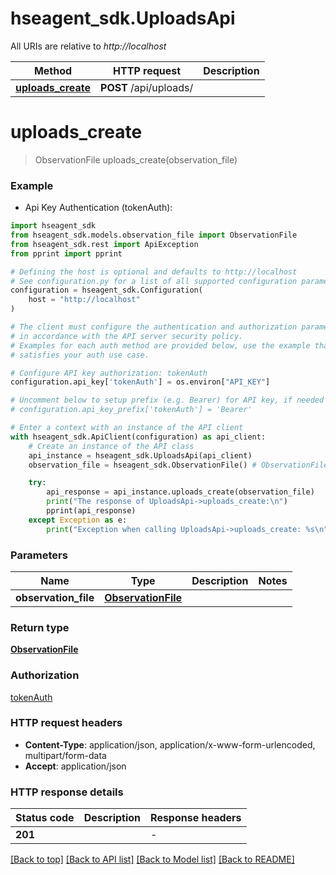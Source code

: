 # hseagent_sdk.UploadsApi

All URIs are relative to *http://localhost*

Method | HTTP request | Description
------------- | ------------- | -------------
[**uploads_create**](UploadsApi.md#uploads_create) | **POST** /api/uploads/ | 


# **uploads_create**
> ObservationFile uploads_create(observation_file)

### Example

* Api Key Authentication (tokenAuth):

```python
import hseagent_sdk
from hseagent_sdk.models.observation_file import ObservationFile
from hseagent_sdk.rest import ApiException
from pprint import pprint

# Defining the host is optional and defaults to http://localhost
# See configuration.py for a list of all supported configuration parameters.
configuration = hseagent_sdk.Configuration(
    host = "http://localhost"
)

# The client must configure the authentication and authorization parameters
# in accordance with the API server security policy.
# Examples for each auth method are provided below, use the example that
# satisfies your auth use case.

# Configure API key authorization: tokenAuth
configuration.api_key['tokenAuth'] = os.environ["API_KEY"]

# Uncomment below to setup prefix (e.g. Bearer) for API key, if needed
# configuration.api_key_prefix['tokenAuth'] = 'Bearer'

# Enter a context with an instance of the API client
with hseagent_sdk.ApiClient(configuration) as api_client:
    # Create an instance of the API class
    api_instance = hseagent_sdk.UploadsApi(api_client)
    observation_file = hseagent_sdk.ObservationFile() # ObservationFile | 

    try:
        api_response = api_instance.uploads_create(observation_file)
        print("The response of UploadsApi->uploads_create:\n")
        pprint(api_response)
    except Exception as e:
        print("Exception when calling UploadsApi->uploads_create: %s\n" % e)
```



### Parameters


Name | Type | Description  | Notes
------------- | ------------- | ------------- | -------------
 **observation_file** | [**ObservationFile**](ObservationFile.md)|  | 

### Return type

[**ObservationFile**](ObservationFile.md)

### Authorization

[tokenAuth](../README.md#tokenAuth)

### HTTP request headers

 - **Content-Type**: application/json, application/x-www-form-urlencoded, multipart/form-data
 - **Accept**: application/json

### HTTP response details

| Status code | Description | Response headers |
|-------------|-------------|------------------|
**201** |  |  -  |

[[Back to top]](#) [[Back to API list]](../README.md#documentation-for-api-endpoints) [[Back to Model list]](../README.md#documentation-for-models) [[Back to README]](../README.md)

